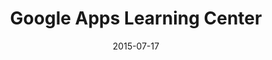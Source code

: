 ---
layout: site
title: "Google Apps Learning Center"
date: 2015-07-17
categories: [google]
version: 1.5.9
major: 1
minor: 5
patch: 9
slug: google-apps-learning-center
link: http://learn.googleapps.com/
permalink: /sites/:slug
---